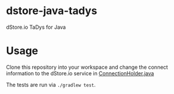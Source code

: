 # dstore-java-tadys

dStore.io TaDys for Java

# Usage

Clone this repository into your workspace and change the connect information to the dStore.io service in [ConnectionHolder.java](https://github.com/dstore-io/dstore-java-tadys/blob/master/src/test/java/tadys/ConnectionHolder.java)

The tests are run via `./gradlew test`.

